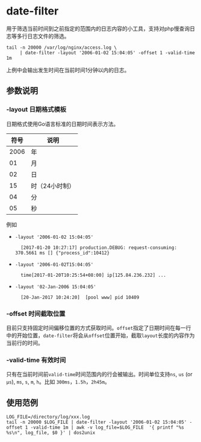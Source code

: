 # date-filter

用于筛选当前时间到之前指定的范围内的日志内容的小工具，支持对php慢查询日志等多行日志文件的筛选。

    tail -n 20000 /var/log/nginx/access.log \
         | date-filter -layout '2006-01-02 15:04:05' -offset 1 -valid-time 1m

上例中会输出发生时间在当前时间1分钟以内的日志。

## 参数说明

### -layout 日期格式模板

日期格式使用Go语言标准的日期时间表示方法。

| 符号 | 说明
|-----|--------
| 2006 | 年
| 01 | 月
| 02 | 日
| 15 | 时（24小时制）
| 04 | 分
| 05 | 秒

例如 

- `-layout '2006-01-02 15:04:05'`

        [2017-01-20 10:27:17] production.DEBUG: request-consuming: 370.5661 ms [] {"process_id":10412}

- `-layout '2006-01-02T15:04:05'`

        time[2017-01-20T10:25:54+08:00] ip[125.84.236.232] ...

- `-layout '02-Jan-2006 15:04:05'`
    
        [20-Jan-2017 10:24:20]  [pool www] pid 10409

### -offset 时间截取位置

目前只支持固定时间偏移位置的方式获取时间。`offset`指定了日期时间在每一行中的开始位置，`date-filter`将会从`offset`位置开始，截取`layout`长度的内容作为当前行的时间。

### -valid-time 有效时间

只有在当前时间前`valid-time`时间范围内的行会被输出。时间单位支持`ns`, `us` (or `µs`), `ms`, `s`, `m`, `h`。比如 `300ms`，`1.5h`，`2h45m`。

## 使用范例

    LOG_FILE=/directory/log/xxx.log
    tail -n 20000 $LOG_FILE | date-filter -layout '2006-01-02 15:04:05' -offset 1 -valid-time 1m | awk -v log_file=$LOG_FILE  '{ printf "%s %s\n", log_file, $0 }' | dos2unix

